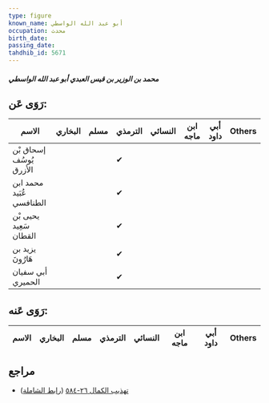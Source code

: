```yaml
---
type: figure
known_name: أبو عبد الله الواسطي
occupation: محدث
birth_date:
passing_date:
tahdhib_id: 5671
---
```

##### محمد بن الوزير بن قيس العبدي أبو عبد الله الواسطي

## رَوَى عَن:
| الاسم                    | البخاري | مسلم | الترمذي | النسائي | ابن ماجه | أبي داود | Others |
| ------------------------ | ------- | ---- | ------- | ------- | -------- | -------- | ------ |
| إسحاق بْن يُوسُف الأزرق  |         |      | ✔       |         |          |          |        |
| محمد ابن عُبَيد الطنافسي |         |      | ✔       |         |          |          |        |
| يحيى بْن سَعِيد القطان   |         |      | ✔       |         |          |          |        |
| يزيد بن هَارُونَ         |         |      | ✔       |         |          |          |        |
| أبي سفيان الحميري        |         |      | ✔       |         |          |          |        |
## رَوَى عَنه:
| الاسم | البخاري | مسلم | الترمذي | النسائي | ابن ماجه | أبي داود | Others |
| ----- | ------- | ---- | ------- | ------- | -------- | -------- | ------ |
## مراجع
- [تهذيب الكمال ٢٦-٥٨٤](obsidian://open?vault=Tahdhib-al-Kamal&file=Figures/٥٦٧١-محمد%20بن%20الوزير%20بن%20قيس%20العبدي%20أبو%20عبد%20الله%20الواسطي) ([رابط الشاملة](https://shamela.ws/book/3722/14332))